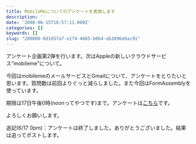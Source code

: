 ```yaml
---
title: MobileMeについてのアンケートを実施します
description: ''
date: '2008-06-15T16:57:11.000Z'
categories: []
keywords: []
slug: "200806-8d1657a7-e174-4685-b0b4-ab3896e6ac91"
---
```

アンケート企画第2弾を行います。次はAppleの新しいクラウドサービス”mobileme”について。

今回はmobilemeのメールサービスとGmailについて、アンケートをとりたいと思います。質問数は前回よりぐっと減らしました。また今回はFormAssemblyを使っています。

期限は17日午後0時(noonってやつです)まで。アンケートは[こちら](http://app.formassembly.com/forms/view/23728)です。

よろしくお願いします。

追記(6/17 0pm)：アンケートは終了しました。ありがとうございました。結果は追ってポストします。